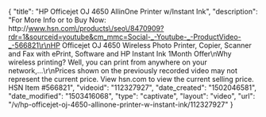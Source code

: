 {
    "title": "HP Officejet OJ 4650 AllinOne Printer w\/Instant Ink",
    "description": "For More Info or to Buy Now: http:\/\/www.hsn.com\/products\/seo\/8470909?rdr=1&sourceid=youtube&cm_mmc=Social-_-Youtube-_-ProductVideo-_-566821\r\nHP Officejet OJ 4650 Wireless Photo Printer, Copier, Scanner and Fax with ePrint, Software and HP Instant Ink 1Month Offer\nWhy wireless printing? Well, you can print from anywhere on your network,...\r\nPrices shown on the previously recorded video may not represent the current price.  View hsn.com to view the current selling price. HSN Item #566821",
    "videoid": "112327927",
    "date_created": "1502046581",
    "date_modified": "1503416068",
    "type": "captivate",
    "layout": "video",
    "url": "\/v\/hp-officejet-oj-4650-allinone-printer-w-instant-ink\/112327927"
}
